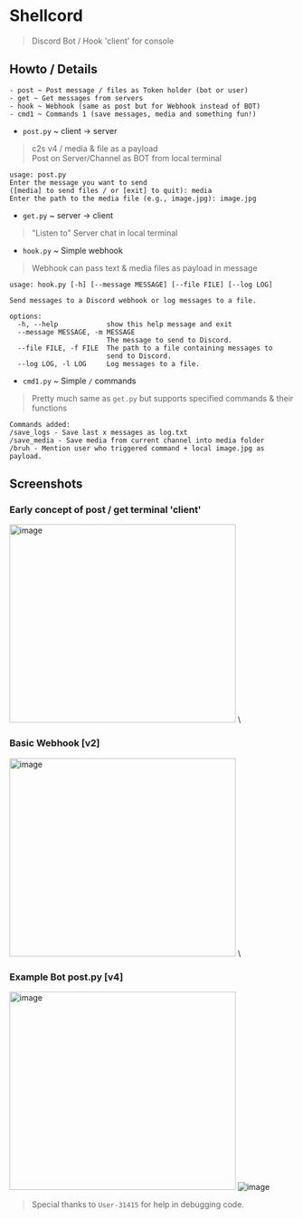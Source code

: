 # Shellcord
> Discord Bot / Hook 'client' for console 

## Howto / Details
```
- post ~ Post message / files as Token holder (bot or user)
- get ~ Get messages from servers
- hook ~ Webhook (same as post but for Webhook instead of BOT)
- cmd1 ~ Commands 1 (save messages, media and something fun!)
```
- `post.py` ~ client -> server
> c2s v4 / media & file as a payload \
> Post on Server/Channel as BOT from local terminal
```
usage: post.py
Enter the message you want to send 
([media] to send files / or [exit] to quit): media
Enter the path to the media file (e.g., image.jpg): image.jpg
```
- `get.py` ~ server -> client
> "Listen to" Server chat in local terminal
- `hook.py` ~ Simple webhook
> Webhook can pass text & media files as payload in message
```
usage: hook.py [-h] [--message MESSAGE] [--file FILE] [--log LOG]

Send messages to a Discord webhook or log messages to a file.

options:
  -h, --help            show this help message and exit
  --message MESSAGE, -m MESSAGE
                        The message to send to Discord.
  --file FILE, -f FILE  The path to a file containing messages to
                        send to Discord.
  --log LOG, -l LOG     Log messages to a file.
```
- `cmd1.py` ~ Simple `/` commands
> Pretty much same as `get.py` but supports specified commands & their functions
```
Commands added:
/save_logs - Save last x messages as log.txt
/save_media - Save media from current channel into media folder
/bruh - Mention user who triggered command + local image.jpg as payload.
```
## Screenshots
### Early concept of post / get terminal 'client'
<img src="https://i.imgur.com/aysNIkv.png" alt="image" width="400" height="350"> \
### Basic Webhook [v2]
<img src="https://i.imgur.com/CRP6BFt.png" alt="image" width="400" height="350"> \
### Example Bot post.py [v4]
<img src="https://i.imgur.com/IBsTjEj.png" alt="image" width="400" height="350">
<img src="https://i.imgur.com/yzqxb7Y.png" alt="image">

> Special thanks to `User-31415` for help in debugging code.
